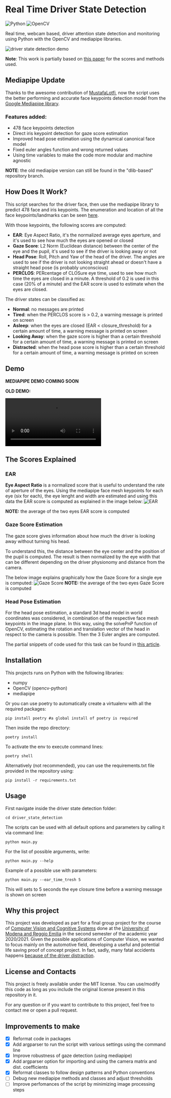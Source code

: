 # Real Time Driver State Detection
![Python](https://img.shields.io/badge/python-3670A0?style=for-the-badge&logo=python&logoColor=ffdd54)  ![OpenCV](https://img.shields.io/badge/opencv-%23white.svg?style=for-the-badge&logo=opencv&logoColor=white) 

Real time, webcam based, driver attention state detection and monitoring using Python with the OpenCV and mediapipe libraries.

![driver state detection demo](https://user-images.githubusercontent.com/67196406/173455413-ba95db40-6be5-4d64-9a1d-6c998854130e.gif)

**Note**:
This work is partially based on [this paper](https://www.researchgate.net/publication/327942674_Vision-Based_Driver%27s_Attention_Monitoring_System_for_Smart_Vehicles) for the scores and methods used.

## Mediapipe Update
Thanks to the awesome contribution of [MustafaLotfi](https://github.com/MustafaLotfi), now the script uses the better performing and accurate face keypoints detection model from the [Google Mediapipe library](https://github.com/google/mediapipe).

### Features added:

- 478 face keypoints detection
- Direct iris keypoint detection for gaze score estimation
- Improved head pose estimation using the dynamical canonical face model
- Fixed euler angles function and wrong returned values
- Using time variables to make the code more modular and machine agnostic

**NOTE**: the old mediapipe version can still be found in the "dlib-based" repository branch.

## How Does It Work?

This script searches for the driver face, then use the mediapipe library to predict 478 face and iris keypoints.
The enumeration and location of all the face keypoints/landmarks can be seen [here](https://github.com/e-candeloro/Driver-State-Detection/blob/master/docs/5Mohl.jpg).

With those keypoints, the following scores are computed:

- **EAR**: Eye Aspect Ratio, it's the normalized average eyes aperture, and it's used to see how much the eyes are opened or closed
- **Gaze Score**: L2 Norm (Euclidean distance) between the center of the eye and the pupil, it's used to see if the driver is looking away or not
- **Head Pose**: Roll, Pitch and Yaw of the head of the driver. The angles are used to see if the driver is not looking straight ahead or doesn't have a straight head pose (is probably unconscious)
- **PERCLOS**: PERcentage of CLOSure eye time, used to see how much time the eyes are closed in a minute. A threshold of 0.2 is used in this case (20% of a minute) and the EAR score is used to estimate when the eyes are closed.

The driver states can be classified as:

- **Normal**: no messages are printed
- **Tired**: when the PERCLOS score is > 0.2, a warning message is printed on screen
- **Asleep**: when the eyes are closed (EAR < closure_threshold) for a certain amount of time, a warning message is printed on screen
- **Looking Away**: when the gaze score is higher than a certain threshold for a certain amount of time, a warning message is printed on screen
- **Distracted**: when the head pose score is higher than a certain threshold for a certain amount of time, a warning message is printed on screen

## Demo

**MEDIAPIPE DEMO COMING SOON**

**OLD DEMO:**

<video src="https://user-images.githubusercontent.com/67196406/121312501-bb571d00-c905-11eb-8d25-1cd28efc9110.mp4" controls="controls" style="max-width: 100%; height: auto;">
    Your browser does not support the video tag.
</video>


## The Scores Explained

### EAR

**Eye Aspect Ratio** is a normalized score that is useful to understand the rate of aperture of the eyes.
Using the mediapipe face mesh keypoints for each eye (six for each), the eye lenght and width are estimated and using this data the EAR score is computed as explained in the image below:
![EAR](https://user-images.githubusercontent.com/67196406/121489162-18210900-c9d4-11eb-9d2e-765f5ac42286.png)

**NOTE:** the average of the two eyes EAR score is computed

### Gaze Score Estimation

The gaze score gives information about how much the driver is looking away without turning his head.

To understand this, the distance between the eye center and the position of the pupil is computed. The result is then normalized by the eye width that can be different depending on the driver physionomy and distance from the camera.

The below image explains graphically how the Gaze Score for a single eye is computed:
![Gaze Score](https://user-images.githubusercontent.com/67196406/121489746-ab5a3e80-c9d4-11eb-8f33-d34afd0947b4.png)
**NOTE:** the average of the two eyes Gaze Score is computed

### Head Pose Estimation

For the head pose estimation, a standard 3d head model in world coordinates was considered, in combination of the respective face mesh keypoints in the image plane. 
In this way, using the solvePnP function of OpenCV, estimating the rotation and translation vector of the head in respect to the camera is possible.
Then the 3 Euler angles are computed.

The partial snippets of code used for this task can be found in [this article](https://learnopencv.com/head-pose-estimation-using-opencv-and-dlib/).

## Installation

This projects runs on Python with the following libraries:

- numpy
- OpenCV (opencv-python)
- mediapipe

Or you can use poetry to automatically create a virtualenv with all the required packages:

```
pip install poetry #a global install of poetry is required
```

Then inside the repo directory:

```
poetry install
```

To activate the env to execute command lines:

```
poetry shell
```

Alternatively (not recommended), you can use the requirements.txt file provided in the repository using:
    
    pip install -r requirements.txt
    

## Usage

First navigate inside the driver state detection folder:
    
    cd driver_state_detection

The scripts can be used with all default options and parameters by calling it via command line:

    python main.py

For the list of possible arguments, write:

    python main.py --help

Example of a possible use with parameters:

    python main.py --ear_time_tresh 5

This will sets to 5 seconds the eye closure time before a warning  message is shown on screen

## Why this project

This project was developed as part for a final group project for the course of [Computer Vision and Cognitive Systems](https://international.unimore.it/singleins.html?ID=295) done at the [University of Modena and Reggio Emilia](https://international.unimore.it/) in the second semester of the academic year 2020/2021.
Given the possible applications of Computer Vision, we wanted to focus mainly on the automotive field, developing a useful and potential life saving proof of concept project.
In fact, sadly, many fatal accidents happens [because of the driver distraction](https://www.nhtsa.gov/risky-driving/distracted-driving).

## License and Contacts

This project is freely available under the MIT license. You can use/modify this code as long as you include the original license present in this repository in it.

For any question or if you want to contribute to this project, feel free to contact me or open a pull request.

## Improvements to make

- [x] Reformat code in packages
- [x] Add argparser to run the script with various settings using the command line
- [x] Improve robustness of gaze detection (using mediapipe)
- [x] Add argparser option for importing and using the camera matrix and dist. coefficients
- [x] Reformat classes to follow design patterns and Python conventions
- [ ] Debug new mediapipe methods and classes and adjust thresholds
- [ ] Improve perfomances of the script by minimizing image processing steps
